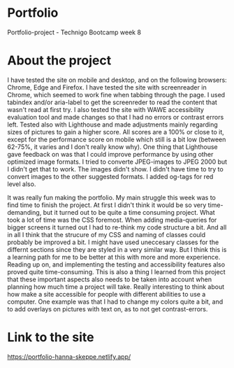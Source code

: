 # Portfolio
Portfolio-project - Technigo Bootcamp week 8

# About the project
I have tested the site on mobile and desktop, and on the following browsers: Chrome, Edge and Firefox.
I have tested the site with screenreader in Chrome, which seemed to work fine when tabbing through the page. I used tabindex and/or aria-label to get the screenreder to read the content that wasn't read at first try.
I also tested the site with WAWE accessibility evaluation tool and made changes so that I had no errors or contrast errors left.
Tested also with Lighthouse and made adjustments mainly regarding sizes of pictures to gain a higher score. All scores are a 100% or close to it, except for the performance score on mobile which still is a bit low (between 62-75%, it varies and I don't really know why). One thing that Lighthouse gave feedback on was that I could improve performance by using other optimized image formats. I tried to converte JPEG-images to JPEG 2000 but I didn't get that to work. The images didn't show. I didn't have time to try to convert images to the other suggested formats.
I added og-tags for red level also.

It was really fun making the portfolio. My main struggle this week was to find time to finish the project. At first I didn't think it would be so very time-demanding, but it turned out to be quite a time consuming project. What took a lot of time was the CSS foremost. When adding media-queries for bigger screens it turned out I had to re-think my code structure a bit. And all in all I think that the strucure of my CSS and naming of classes could probably be improved a bit. I might have used uneccesary classes for the differnt sections since they are styled in a very similar way. But I think this is a learning path for me to be better at this with more and more experience.
Reading up on, and implementing the testing and accessibility features also proved quite time-consuming. This is also a thing I learned from this project that these important aspects also needs to be taken into account when planning how much time a project will take. Really interesting to think about how make a site accessible for people with different abilities to use a computer. One example was that I had to change my colors quite a bit, and to add overlays on pictures with text on, as to not get contrast-errors.

# Link to the site

https://portfolio-hanna-skeppe.netlify.app/
